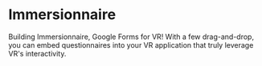 # Immersionnaire
Building Immersionnaire, Google Forms for VR! With a few drag-and-drop, you can embed questionnaires into your VR application that truly leverage VR's interactivity.
